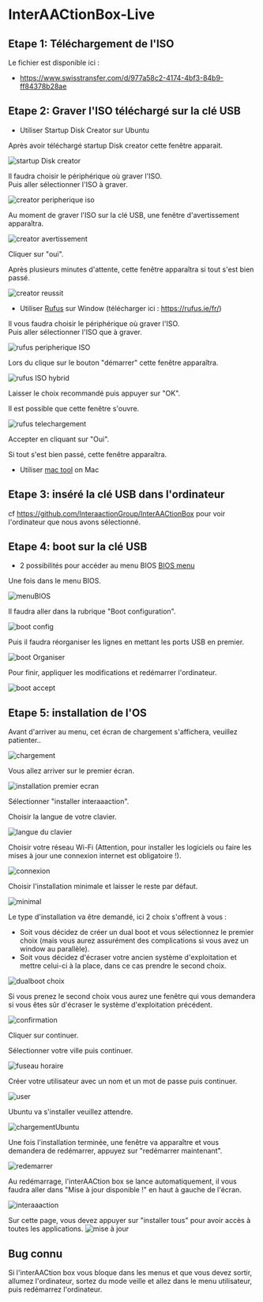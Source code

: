 # InterAACtionBox-Live

## Etape 1: Téléchargement de l'ISO

Le fichier est disponible ici :
- https://www.swisstransfer.com/d/977a58c2-4174-4bf3-84b9-ff84378b28ae

## Etape 2: Graver l'ISO téléchargé sur la clé USB

- Utiliser Startup Disk Creator sur Ubuntu

Après avoir téléchargé startup Disk creator cette fenêtre apparait.

![startup Disk creator](assets/tutorial/startupDiskCreator.png)

Il faudra choisir le périphérique où graver l'ISO.<br>
Puis aller sélectionner l'ISO à graver.

![creator peripherique iso](assets/tutorial/creatorPeripheriqueIso.png)

Au moment de graver l'ISO sur la clé USB, une fenêtre d'avertissement apparaîtra.

![creator avertissement](assets/tutorial/fenetreDavertissement.png)

Cliquer sur "oui".

Après plusieurs minutes d'attente, cette fenêtre apparaîtra si tout s'est bien passé.

![creator reussit](assets/tutorial/CreatorReussit.png)

- Utiliser [Rufus](https://rufus.ie/fr/) sur Window (télécharger ici : https://rufus.ie/fr/)

Il vous faudra choisir le périphérique où graver l'ISO. <br>
Puis aller sélectionner l'ISO que à graver.

![rufus peripherique ISO](assets/tutorial/rufusPeripheriqueISO.png)

Lors du clique sur le bouton "démarrer" cette fenêtre apparaîtra.

![rufus ISO hybrid](assets/tutorial/rufusISOHybrid.png)

Laisser le choix recommandé puis appuyer sur "OK". <br>

Il est possible que cette fenêtre s'ouvre.

![rufus telechargement](assets/tutorial/rufusTelechargementAvertissement.png)

Accepter en cliquant sur "Oui".<br>

Si tout s'est bien passé, cette fenêtre apparaîtra.

- Utiliser [mac tool](https://ipom.fr/2019/07/03/creer-windows-10-bootable-graver-un-fichier-iso-sur-usb-dvd-cd-sur-mac-os-x/) on Mac

## Etape 3: inséré la clé USB dans l'ordinateur

cf https://github.com/InteraactionGroup/InterAACtionBox pour voir l'ordinateur que nous avons sélectionné.

## Etape 4: boot sur la clé USB

- 2 possibilités pour accéder au menu BIOS [BIOS menu](https://www.dell.com/support/kbdoc/fr-fr/000126121/acc%c3%a8s-%c3%a0-la-configuration-syst%c3%a8me-uefi-bios-sous-windows-sur-votre-syst%c3%a8me-dell#:~:text=Appuyez%20sur%20la%20touche%20F2%3E%20sur%20l'%C3%A9cran%20du%20logo,pendant%20le%20d%C3%A9marrage%20du%20syst%C3%A8me)

Une fois dans le menu BIOS.

![menuBIOS](assets/tutorial/bootMenu.png)

Il faudra aller dans la rubrique "Boot configuration".

![boot config](assets/tutorial/bootConfiguration.png)

Puis il faudra réorganiser les lignes en mettant les ports USB en premier.

![boot Organiser](assets/tutorial/bootOrganisation.png)

Pour finir, appliquer les modifications et redémarrer l'ordinateur.

![boot accept](assets/tutorial/bootAcceptChanges.png)

## Etape 5: installation de l'OS

Avant d'arriver au menu, cet écran de chargement s'affichera, veuillez patienter..

![chargement](assets/tutorial/chargementUbuntu.png)

Vous allez arriver sur le premier écran.

![installation premier ecran](assets/tutorial/InstallationInteraaaction.png)

Sélectionner "installer interaaaction". <br>

Choisir la langue de votre clavier.

![langue du clavier](assets/tutorial/langueClavier.png)

Choisir votre réseau Wi-Fi (Attention, pour installer les logiciels ou faire les mises à jour une connexion internet est obligatoire !).

![connexion](assets/tutorial/connexion.png)

Choisir l'installation minimale et laisser le reste par défaut.

![minimal](assets/tutorial/choisirMinimal.png)

Le type d'installation va être demandé, ici 2 choix s'offrent à vous :

- Soit vous décidez de créer un dual boot et vous sélectionnez le premier choix (mais vous aurez assurément des complications si vous avez un window au parallèle).
- Soit vous décidez d'écraser votre ancien système d'exploitation et mettre celui-ci à la place, dans ce cas prendre le second choix.

![dualboot choix](assets/tutorial/dualbootOrFormat.png)

Si vous prenez le second choix vous aurez une fenêtre qui vous demandera si vous êtes sûr d'écraser le système d'exploitation précédent.

![confirmation](assets/tutorial/Overwrite.png)

Cliquer sur continuer. <br>

Sélectionner votre ville puis continuer.

![fuseau horaire](assets/tutorial/fuseauHoraire.png)

Créer votre utilisateur avec un nom et un mot de passe puis continuer.

![user](assets/tutorial/createUser.png)

Ubuntu va s'installer veuillez attendre.

![chargementUbuntu](assets/tutorial/chargementApresInstall.png)

Une fois l'installation terminée, une fenêtre va apparaître et vous demandera de redémarrer, appuyez sur "redémarrer maintenant".

![redemarrer](assets/tutorial/redemarrer.png)

Au redémarrage, l'interAACtion box se lance automatiquement, il vous faudra aller dans "Mise à jour disponible !" en haut à gauche de l'écran.

![interaaaction](assets/tutorial/interaactionBox.png)

Sur cette page, vous devez appuyer sur "installer tous" pour avoir accès à toutes les applications.
![mise à jour](assets/tutorial/miseajour.png)

## Bug connu

Si l'interAACtion box vous bloque dans les menus et que vous devez sortir, allumez l'ordinateur, sortez du mode veille et allez dans le menu utilisateur, puis redémarrez l'ordinateur.
